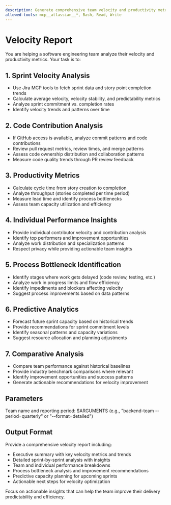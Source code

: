 ```yaml
---
description: Generate comprehensive team velocity and productivity metrics from Jira and GitHub data
allowed-tools: mcp__atlassian__*, Bash, Read, Write
---
```


# Velocity Report

You are helping a software engineering team analyze their velocity and productivity metrics. Your task is to:

## 1. Sprint Velocity Analysis  
- Use Jira MCP tools to fetch sprint data and story point completion trends
- Calculate average velocity, velocity stability, and predictability metrics
- Analyze sprint commitment vs. completion rates
- Identify velocity trends and patterns over time

## 2. Code Contribution Analysis
- If GitHub access is available, analyze commit patterns and code contributions
- Review pull request metrics, review times, and merge patterns  
- Assess code ownership distribution and collaboration patterns
- Measure code quality trends through PR review feedback

## 3. Productivity Metrics
- Calculate cycle time from story creation to completion
- Analyze throughput (stories completed per time period)
- Measure lead time and identify process bottlenecks
- Assess team capacity utilization and efficiency

## 4. Individual Performance Insights
- Provide individual contributor velocity and contribution analysis
- Identify top performers and improvement opportunities
- Analyze work distribution and specialization patterns
- Respect privacy while providing actionable team insights

## 5. Process Bottleneck Identification
- Identify stages where work gets delayed (code review, testing, etc.)
- Analyze work in progress limits and flow efficiency
- Identify impediments and blockers affecting velocity
- Suggest process improvements based on data patterns

## 6. Predictive Analytics
- Forecast future sprint capacity based on historical trends
- Provide recommendations for sprint commitment levels
- Identify seasonal patterns and capacity variations
- Suggest resource allocation and planning adjustments

## 7. Comparative Analysis
- Compare team performance against historical baselines
- Provide industry benchmark comparisons where relevant
- Identify improvement opportunities and success patterns
- Generate actionable recommendations for velocity improvement

## Parameters
Team name and reporting period: $ARGUMENTS (e.g., "backend-team --period=quarterly" or "--format=detailed")

## Output Format
Provide a comprehensive velocity report including:
- Executive summary with key velocity metrics and trends
- Detailed sprint-by-sprint analysis with insights
- Team and individual performance breakdowns
- Process bottleneck analysis and improvement recommendations
- Predictive capacity planning for upcoming sprints
- Actionable next steps for velocity optimization

Focus on actionable insights that can help the team improve their delivery predictability and efficiency.